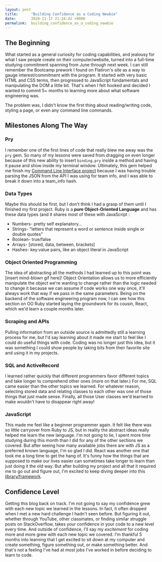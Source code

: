 ```yaml
---
layout: post
title:      "Building Confidence as a Coding Newbie"
date:       2020-11-17 21:24:42 +0000
permalink:  building_confidence_as_a_coding_newbie
---
```



## The Beginning
What started as a general curiosity for coding capabilities, and jealousy for what I saw people create on their computer/website, turned into a full-time studying commitment spanning from June through next week. I can still remember the Bootcamp prework I found on Flatiron's site as a way to gauge interest/commitment with the program. It started with very basic HTML and CSS terms, then progressed to JavaScript fundamentals and manipulating the DOM a little bit. That's when I felt hooked and decided I wanted to commit 5+ months to learning more about what software engineering was.

The problem was, I didn't know the first thing about reading/writing code, styling a page, or even any command line commands.

## Milestones Along The Way
### Pry
I remember one of the first lines of code that really blew me away was the ``pry`` gem. So many of my lessons were saved from dragging on even longer because of this new ability to insert ``binding.pry`` inside a method and having it pause and show inside my terminal window. Ultimately, this gem helped me finish my [Command Line Interface project](https://github.com/Brycew30/nhl-cli-project) because I was having trouble parsing the JSON from the API I was using for team info, and I was able to break it down into a team_info hash.

### Data Types
Maybe this should be first, but I don't think I had a grasp of them until I finished my first project. Ruby is a **pure Object-Oriented Language** and has these data types (and it shares most of these with JavaScript :
* Numbers- pretty self explanatory...
* Strings- "letters that represent a word or sentence inside single or double quotes"
* Boolean- true/false
* Arrays- [stored, data, between, brackets]
* Hashes- key:value pairs, like an object literal in JavaScript

### Object Oriented Programming
The idea of abstracting all the methods I had learned up to this point was [insert mind-blown gif here]! Object Orientation allows us to more efficiently manipulate the object we're wanting to change rather than the logic needed to change it because we can assume if code works one way once, it'll always work that way if we pass in the same parameters. Being on the backend of the software engineering program now, I can see how this section on OO Ruby started laying the groundwork for its cousin, React, which we'd learn a couple months later.

### Scraping and APIs
Pulling information from an outside source is admittedly still a learning process for me, but I'd say learning about it made me start to feel like I could do useful things with code. Coding was no longer just this idea, but it was something I could show people by taking bits from their favorite site and using it in my projects.

### SQL and ActiveRecord
I learned rather quickly that different programmers favor different topics and take longer to comprehend other ones (more on that later.) For me, SQL came easier than the other topics we learned. For whatever reason, selecting stored data and relating classes to each other was one of those things that just made sense. Finally, all those User classes we'd learned to make wouldn't have to disappear right away!

### JavaScript
This made me feel like a beginner programmer again. It felt like there was so little carryover from Ruby to JS, but in reality the abstract ideas really helped me learn the new language. I'm not going to lie, I spent more time studying during this month than I did for any of the other sections we covered. But after seeing how many available jobs there are with JS as a preferred known language, I'm so glad I did.
React was another one that took me a long time to get the hang of. It's funny how the things that are supposed to make our lives easier can sometimes take longer to learn than just doing it the old way. But after building my project and all that it required me to go out and figure out, I'm excited to keep diving deeper into this [library/framework](https://start-up.house/en/blog/articles/what-is-react).

## Confidence Level
Getting this blog back on track. I'm not going to say my confidence grew with each new topic we learned in the lessons. In fact, it often dropped when I met a new hard challenge I hadn't seen before. But figuring it out, whether through YouTube, other classmates, or finding similar struggle posts on StackOverflow, takes your confidence in your code to a new level every time. And outside of confidence, I'll say my *excitement* for coding more and more grew with each new topic we covered. I'm thankful 5 months into learning that I get excited to sit down at my computer and create something, figure something out, or make something better. And that's not a feeling I've had at most jobs I've worked in before deciding to learn to code.

